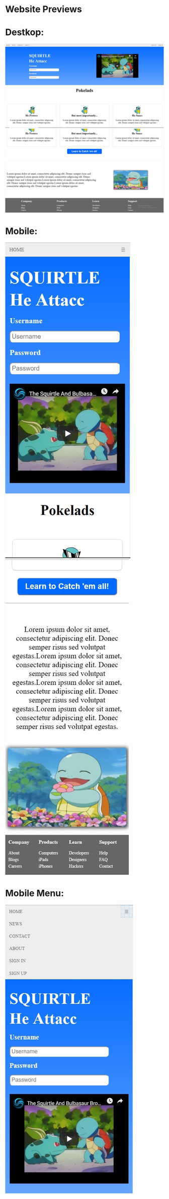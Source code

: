 # Website Previews
# Destkop:
![](WebsitePreview/image1.JPG)
![](WebsitePreview/image2.JPG)

# Mobile:

![](WebsitePreview/imageMobile1.JPG) ![](WebsitePreview/imageMobile2.JPG)

# Mobile Menu:

![](WebsitePreview/imageMobileMenu.JPG) 
